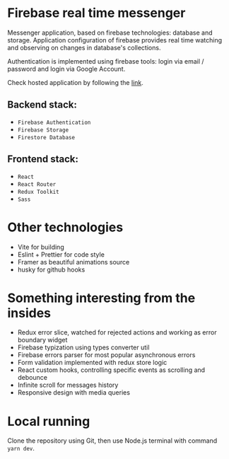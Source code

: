 # Firebase real time messenger

Messenger application, based on firebase technologies: database and storage.
Application configuration of firebase provides real time watching and observing on changes in database's collections.

Authentication is implemented using firebase tools: login via email / password and login via Google Account.

Check hosted application by following the [link]().

## Backend stack:

- `Firebase Authentication`
- `Firebase Storage`
- `Firestore Database`

## Frontend stack:

- `React`
- `React Router`
- `Redux Toolkit`
- `Sass`

# Other technologies

- Vite for building
- Eslint + Prettier for code style
- Framer as beautiful animations source
- husky for github hooks

# Something interesting from the insides

- Redux error slice, watched for rejected actions and working as error boundary widget
- Firebase typization using types converter util
- Firebase errors parser for most popular asynchronous errors
- Form validation implemented with redux store logic
- React custom hooks, controlling specific events as scrolling and debounce
- Infinite scroll for messages history
- Responsive design with media queries

# Local running

Clone the repository using Git, then use Node.js terminal with command `yarn dev`.
